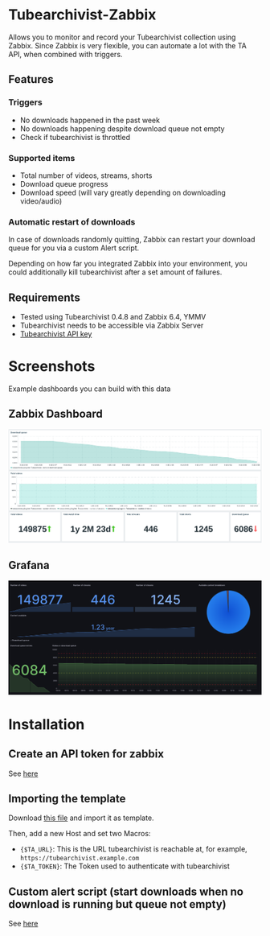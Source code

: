 # Tubearchivist-Zabbix
Allows you to monitor and record your Tubearchivist collection using Zabbix. Since Zabbix is very flexible, you can automate a lot with the TA API, when combined with triggers.

## Features
### Triggers
* No downloads happened in the past week
* No downloads happening despite download queue not empty
* Check if tubearchivist is throttled
### Supported items
* Total number of videos, streams, shorts
* Download queue progress
* Download speed (will vary greatly depending on downloading video/audio)

### Automatic restart of downloads
In case of downloads randomly quitting, Zabbix can restart your download queue for you via a custom Alert script.

Depending on how far you integrated Zabbix into your environment, you could additionally kill tubearchivist after a set amount of failures.

## Requirements
* Tested using Tubearchivist 0.4.8 and Zabbix 6.4, YMMV
* Tubearchivist needs to be accessible via Zabbix Server
* [Tubearchivist API key](https://docs.tubearchivist.com/api/introduction/#authentication)

# Screenshots
Example dashboards you can build with this data
## Zabbix Dashboard
![zabbix](imgs/zabbix.png)

## Grafana
![grafana](imgs/grafana.png)

# Installation
## Create an API token for zabbix
See [here](docs/api_key.md)
## Importing the template
Download [this file](template/zabbix_tubearchivist.yaml) and import it as template.

Then, add a new Host and set two Macros:

* `{$TA_URL}`: This is the URL tubearchivist is reachable at, for example, `https://tubearchivist.example.com`
* `{$TA_TOKEN}`: The Token used to authenticate with tubearchivist
## Custom alert script (start downloads when no download is running but queue not empty)
See [here](docs/download_script.md)
